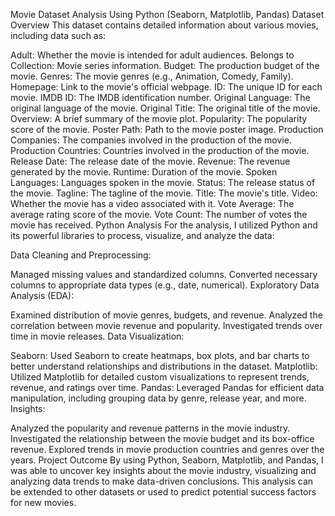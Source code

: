 Movie Dataset Analysis Using Python (Seaborn, Matplotlib, Pandas)
Dataset Overview
This dataset contains detailed information about various movies, including data such as:

Adult: Whether the movie is intended for adult audiences.
Belongs to Collection: Movie series information.
Budget: The production budget of the movie.
Genres: The movie genres (e.g., Animation, Comedy, Family).
Homepage: Link to the movie's official webpage.
ID: The unique ID for each movie.
IMDB ID: The IMDB identification number.
Original Language: The original language of the movie.
Original Title: The original title of the movie.
Overview: A brief summary of the movie plot.
Popularity: The popularity score of the movie.
Poster Path: Path to the movie poster image.
Production Companies: The companies involved in the production of the movie.
Production Countries: Countries involved in the production of the movie.
Release Date: The release date of the movie.
Revenue: The revenue generated by the movie.
Runtime: Duration of the movie.
Spoken Languages: Languages spoken in the movie.
Status: The release status of the movie.
Tagline: The tagline of the movie.
Title: The movie's title.
Video: Whether the movie has a video associated with it.
Vote Average: The average rating score of the movie.
Vote Count: The number of votes the movie has received.
Python Analysis
For the analysis, I utilized Python and its powerful libraries to process, visualize, and analyze the data:

Data Cleaning and Preprocessing:

Managed missing values and standardized columns.
Converted necessary columns to appropriate data types (e.g., date, numerical).
Exploratory Data Analysis (EDA):

Examined distribution of movie genres, budgets, and revenue.
Analyzed the correlation between movie revenue and popularity.
Investigated trends over time in movie releases.
Data Visualization:

Seaborn: Used Seaborn to create heatmaps, box plots, and bar charts to better understand relationships and distributions in the dataset.
Matplotlib: Utilized Matplotlib for detailed custom visualizations to represent trends, revenue, and ratings over time.
Pandas: Leveraged Pandas for efficient data manipulation, including grouping data by genre, release year, and more.
Insights:

Analyzed the popularity and revenue patterns in the movie industry.
Investigated the relationship between the movie budget and its box-office revenue.
Explored trends in movie production countries and genres over the years.
Project Outcome
By using Python, Seaborn, Matplotlib, and Pandas, I was able to uncover key insights about the movie industry, visualizing and analyzing data trends to make data-driven conclusions. This analysis can be extended to other datasets or used to predict potential success factors for new movies.
